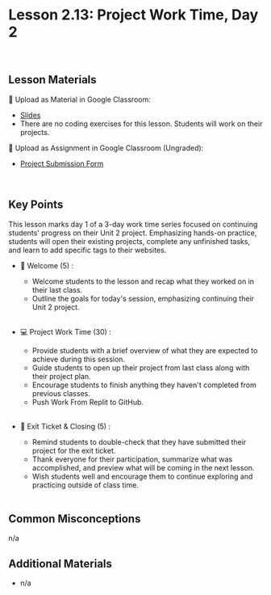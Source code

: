 # Lesson 2.13: Project Work Time, Day 2

<br>

## Lesson Materials

📖 Upload as Material in Google Classroom:
- [Slides](https://docs.google.com/presentation/d/1udsJGS5yrhaSW5PQfqzxQV8ZadvcSCg3PcrH_QBJR-E/edit?usp=sharing)
- There are no coding exercises for this lesson. Students will work on their projects.

📝 Upload as Assignment in Google Classroom (Ungraded):
- [Project Submission Form](https://forms.gle/jpemUa2fTs6DFdCX8)

<br>

## Key Points
This lesson marks day 1 of a 3-day work time series focused on continuing students' progress on their Unit 2 project. Emphasizing hands-on practice, students will open their existing projects, complete any unfinished tasks, and learn to add specific tags to their websites.

- 👋 Welcome (5) : 
    - Welcome students to the lesson and recap what they worked on in their last class.
    - Outline the goals for today's session, emphasizing continuing their Unit 2 project. <br><br>

- 💻 Project Work Time (30) :
    - Provide students with a brief overview of what they are expected to achieve during this session.
    - Guide students to open up their project from last class along with their project plan.
    - Encourage students to finish anything they haven't completed from previous classes.
    - Push Work From Replit to GitHub.<br><br>

- 👋 Exit Ticket & Closing (5) : 
    - Remind students to double-check that they have submitted their project for the exit ticket.
    - Thank everyone for their participation, summarize what was accomplished, and preview what will be coming in the next lesson.
    - Wish students well and encourage them to continue exploring and practicing outside of class time. <br><br>


## Common Misconceptions
n/a


## Additional Materials
- n/a
